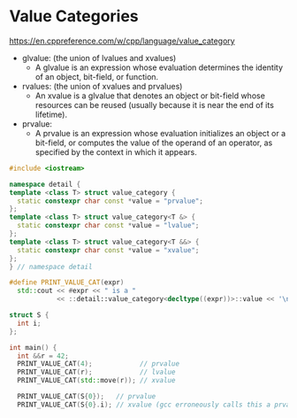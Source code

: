 # Value Categories

https://en.cppreference.com/w/cpp/language/value_category

- glvalue: (the union of lvalues and xvalues)
  - A glvalue is an expression whose evaluation determines the identity of an object, bit-field, or
    function.
- rvalues: (the union of xvalues and prvalues)
  - An xvalue is a glvalue that denotes an object or bit-field whose resources can be reused
    (usually because it is near the end of its lifetime).
- prvalue:
  - A prvalue is an expression whose evaluation initializes an object or a bit-field, or computes
    the value of the operand of an operator, as specified by the context in which it appears.

```c++
#include <iostream>

namespace detail {
template <class T> struct value_category {
  static constexpr char const *value = "prvalue";
};
template <class T> struct value_category<T &> {
  static constexpr char const *value = "lvalue";
};
template <class T> struct value_category<T &&> {
  static constexpr char const *value = "xvalue";
};
} // namespace detail

#define PRINT_VALUE_CAT(expr)                                                  \
  std::cout << #expr << " is a "                                               \
            << ::detail::value_category<decltype((expr))>::value << '\n'

struct S {
  int i;
};

int main() {
  int &&r = 42;
  PRINT_VALUE_CAT(4);            // prvalue
  PRINT_VALUE_CAT(r);            // lvalue
  PRINT_VALUE_CAT(std::move(r)); // xvalue

  PRINT_VALUE_CAT(S{0});   // prvalue
  PRINT_VALUE_CAT(S{0}.i); // xvalue (gcc erroneously calls this a prvalue)
```

